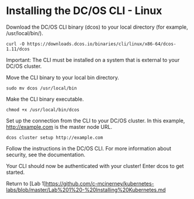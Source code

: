 # Installing the DC/OS CLI - Linux

Download the DC/OS CLI binary (dcos) to your local directory (for example, /usr/local/bin/).
```
curl -O https://downloads.dcos.io/binaries/cli/linux/x86-64/dcos-1.11/dcos
```
Important: The CLI must be installed on a system that is external to your DC/OS cluster.

Move the CLI binary to your local bin directory.
```
sudo mv dcos /usr/local/bin
```
Make the CLI binary executable.
```
chmod +x /usr/local/bin/dcos
```
Set up the connection from the CLI to your DC/OS cluster. In this example, http://example.com is the master node URL.
```
dcos cluster setup http://example.com
```
Follow the instructions in the DC/OS CLI. For more information about security, see the documentation.

Your CLI should now be authenticated with your cluster! Enter dcos to get started.

Return to [Lab 1]https://github.com/c-mcinerney/kubernetes-labs/blob/master/Lab%201%20-%20Installing%20Kubernetes.md

 
